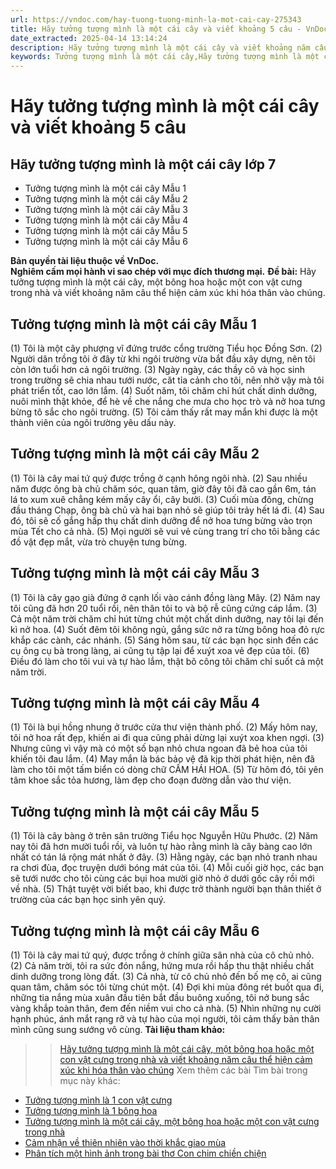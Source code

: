 ```yaml
---
url: https://vndoc.com/hay-tuong-tuong-minh-la-mot-cai-cay-275343
title: Hãy tưởng tượng mình là một cái cây và viết khoảng 5 câu - VnDoc.com
date_extracted: 2025-04-14 13:14:24
description: Hãy tưởng tượng mình là một cái cây và viết khoảng năm câu thể hiện cảm xúc khi hóa thân vào chúng được biên soạn nhằm giúp các em HS đạt kết quả tốt trong quá trình làm bài tập và học tập môn Ngữ văn lớp 7.
keywords: Tưởng tượng mình là một cái cây,Hãy tưởng tượng mình là một cái cây,Hãy tưởng tượng mình là một cái cây viết khoảng 5 câu,Hãy tưởng tượng mình là một cái cây và viết khoảng năm câu,đoạn văn Tưởng tượng mình là một cái cây,viết 5 câu Tưởng tượng mình là một cái cây
---
```


# Hãy tưởng tượng mình là một cái cây và viết khoảng 5 câu
## **Hãy tưởng tượng mình là một cái cây lớp 7**
  * Tưởng tượng mình là một cái cây Mẫu 1
  * Tưởng tượng mình là một cái cây Mẫu 2
  * Tưởng tượng mình là một cái cây Mẫu 3
  * Tưởng tượng mình là một cái cây Mẫu 4
  * Tưởng tượng mình là một cái cây Mẫu 5
  * Tưởng tượng mình là một cái cây Mẫu 6

**Bản quyền tài liệu thuộc về VnDoc.  
Nghiêm cấm mọi hành vi sao chép với mục đích thương mại.**
**Đề bài:** Hãy tưởng tượng mình là một cái cây, một bông hoa hoặc một con vật cưng trong nhà và viết khoảng năm câu thể hiện cảm xúc khi hóa thân vào chúng.
## **Tưởng tượng mình là một cái cây Mẫu 1**
\(1\) Tôi là một cây phượng vĩ đứng trước cổng trường Tiểu học Đồng Sơn. \(2\) Người dân trồng tôi ở đây từ khi ngôi trường vừa bắt đầu xây dựng, nên tôi còn lớn tuổi hơn cả ngôi trường. \(3\) Ngày ngày, các thầy cô và học sinh trong trường sẽ chia nhau tưới nước, căt tỉa cảnh cho tôi, nên nhờ vậy mà tôi phát triển tốt, cao lớn lắm. \(4\) Suốt năm, tôi chăm chỉ hút chất dinh dưỡng, nuôi mình thật khỏe, để hè về che nắng che mưa cho học trò và nở hoa tưng bừng tô sắc cho ngôi trường. \(5\) Tôi cảm thấy rất may mắn khi được là một thành viên của ngôi trường yêu dấu này.
## **Tưởng tượng mình là một cái cây Mẫu 2**
\(1\) Tôi là cây mai tứ quý được trồng ở cạnh hông ngôi nhà. \(2\) Sau nhiều năm được ông bà chủ chăm sóc, quan tâm, giờ đây tôi đã cao gần 6m, tán lá to xum xuê chẳng kém mấy cây ổi, cây bưởi. \(3\) Cuối mùa đông, chừng đầu tháng Chạp, ông bà chủ và hai bạn nhỏ sẽ giúp tôi trảy hết lá đi. \(4\) Sau đó, tôi sẽ cố gắng hấp thụ chất dinh dưỡng để nở hoa tưng bừng vào trọn mùa Tết cho cả nhà. \(5\) Mọi người sẽ vui vẻ cùng trang trí cho tôi bằng các đồ vật đẹp mắt, vừa trò chuyện tưng bừng.
## **Tưởng tượng mình là một cái cây Mẫu 3**
\(1\) Tôi là cây gạo già đứng ở cạnh lối vào cánh đồng làng Mây. \(2\) Năm nay tôi cũng đã hơn 20 tuổi rồi, nên thân tôi to và bộ rễ cũng cứng cáp lắm. \(3\) Cả một năm trời chăm chỉ hút từng chút một chất dinh dưỡng, nay tôi lại đến kì nở hoa. \(4\) Suốt đêm tôi không ngủ, gắng sức nở ra từng bông hoa đỏ rực khắp các cành, các nhánh. \(5\) Sáng hôm sau, từ các bạn học sinh đến các cụ ông cụ bà trong làng, ai cũng tụ tập lại để xuýt xoa vẻ đẹp của tôi. \(6\) Điều đó làm cho tôi vui và tự hào lắm, thật bõ công tôi chăm chỉ suốt cả một năm trời.
## **Tưởng tượng mình là một cái cây Mẫu 4**
\(1\) Tôi là bụi hồng nhung ở trước cửa thư viện thành phố. \(2\) Mấy hôm nay, tôi nở hoa rất đẹp, khiến ai đi qua cũng phải dừng lại xuýt xoa khen ngợi. \(3\) Nhưng cũng vì vậy mà có một số bạn nhỏ chưa ngoan đã bẻ hoa của tôi khiến tôi đau lắm. \(4\) May mắn là bác bảo vệ đã kịp thời phát hiện, nên đã làm cho tôi một tấm biển có dòng chữ CẤM HÁI HOA. \(5\) Từ hôm đó, tôi yên tâm khoe sắc tỏa hương, làm đẹp cho đoạn đường dẫn vào thư viện.
## Tưởng tượng mình là một cái cây Mẫu 5
\(1\) Tôi là cây bàng ở trên sân trường Tiểu học Nguyễn Hữu Phước. \(2\) Năm nay tôi đã hơn mười tuổi rồi, và luôn tự hào rằng mình là cây bàng cao lớn nhất có tán lá rộng mát nhất ở đây. \(3\) Hằng ngày, các bạn nhỏ tranh nhau ra chơi đùa, đọc truyện dưới bóng mát của tôi. \(4\) Mỗi cuối giờ học, các bạn sẽ tưới nước cho tôi cùng các bụi hoa mười giờ nhỏ ở dưới gốc cây rồi mới về nhà. \(5\) Thật tuyệt vời biết bao, khi được trở thành người bạn thân thiết ở trường của các bạn học sinh yên quý.
## Tưởng tượng mình là một cái cây Mẫu 6
\(1\) Tôi là cây mai tứ quý, được trồng ở chính giữa sân nhà của cô chủ nhỏ. \(2\) Cả năm trời, tôi ra sức đón nắng, hứng mưa rồi hấp thu thật nhiều chất dinh dưỡng trong lòng đất. \(3\) Cả nhà, từ cô chủ nhỏ đến bố mẹ cô, ai cũng quan tâm, chăm sóc tôi từng chút một. \(4\) Đợi khi mùa đông rét buốt qua đi, những tia nắng mùa xuân đầu tiên bắt đầu buông xuống, tôi nở bung sắc vàng khắp toàn thân, đem đến niềm vui cho cả nhà. \(5\) Nhìn những nụ cười hạnh phúc, ánh mắt rạng rỡ và tự hào của mọi người, tôi cảm thấy bản thân mình cũng sung sướng vô cùng.
**Tài liệu tham khảo:**
>> [Hãy tưởng tượng mình là một cái cây, một bông hoa hoặc một con vật cưng trong nhà và viết khoảng năm câu thể hiện cảm xúc khi hóa thân vào chúng](<https://vndoc.com/hay-tuong-tuong-minh-la-mot-cai-cay-mot-bong-hoa-hoac-mot-con-vat-cung-trong-nha-272273>)
Xem thêm các bài Tìm bài trong mục này khác:
  * [Tưởng tượng mình là 1 con vật cưng](</hay-tuong-tuong-minh-la-mot-con-vat-275344>)
  * [Tưởng tượng mình là 1 bông hoa](</hay-tuong-tuong-minh-la-mot-bong-hoa-275346>)
  * [Tưởng tượng mình là một cái cây, một bông hoa hoặc một con vật cưng trong nhà](</hay-tuong-tuong-minh-la-mot-cai-cay-mot-bong-hoa-hoac-mot-con-vat-cung-trong-nha-272273>)
  * [Cảm nhận về thiên nhiên vào thời khắc giao mùa](</em-hay-chia-se-cam-nhan-cua-minh-ve-thien-nhien-vao-thoi-khac-giao-mua-272275>)
  * [Phân tích một hình ảnh trong bài thơ Con chim chiền chiện](</phan-tich-mot-hinh-anh-trong-bai-tho-con-chim-chien-chien-ma-em-cho-la-doc-dao-nhat-274978>)

